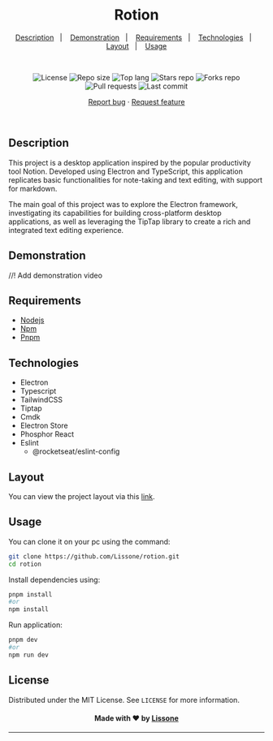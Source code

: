 <h1 align="center">
  Rotion
</h1>

<p align="center">
  <a href="#description">Description</a>&nbsp;&nbsp;&nbsp;|&nbsp;&nbsp;&nbsp;
  <a href="#demonstration">Demonstration</a>&nbsp;&nbsp;&nbsp;|&nbsp;&nbsp;&nbsp;
  <a href="#requirements">Requirements</a>&nbsp;&nbsp;&nbsp;|&nbsp;&nbsp;&nbsp;
  <a href="#technologies">Technologies</a>&nbsp;&nbsp;&nbsp;|&nbsp;&nbsp;&nbsp;
  <a href="#layout">Layout</a>&nbsp;&nbsp;&nbsp;|&nbsp;&nbsp;&nbsp;
  <a href="#usage">Usage</a>
</p>
<br />
<p align="center">
  <img src="https://img.shields.io/static/v1?label=license&message=MIT" alt="License">
  <img src="https://img.shields.io/github/repo-size/Lissone/rotion" alt="Repo size" />
  <img src="https://img.shields.io/github/languages/top/Lissone/rotion" alt="Top lang" />
  <img src="https://img.shields.io/github/stars/Lissone/rotion" alt="Stars repo" />
  <img src="https://img.shields.io/github/forks/Lissone/rotion" alt="Forks repo" />
  <img src="https://img.shields.io/github/issues-pr/Lissone/rotion" alt="Pull requests" >
  <img src="https://img.shields.io/github/last-commit/Lissone/rotion" alt="Last commit" />
</p>

<p align="center">
  <a href="https://github.com/Lissone/rotion/issues">Report bug</a>
  ·
  <a href="https://github.com/Lissone/rotion/issues">Request feature</a>
</p>

<br />

## Description

This project is a desktop application inspired by the popular productivity tool Notion. Developed using Electron and TypeScript, this application replicates basic functionalities for note-taking and text editing, with support for markdown.

The main goal of this project was to explore the Electron framework, investigating its capabilities for building cross-platform desktop applications, as well as leveraging the TipTap library to create a rich and integrated text editing experience.

## Demonstration

//! Add demonstration video

## Requirements

- [Nodejs](https://nodejs.org/en/)
- [Npm](https://www.npmjs.com/)
- [Pnpm](https://pnpm.io)

## Technologies

- Electron
- Typescript
- TailwindCSS
- Tiptap
- Cmdk
- Electron Store
- Phosphor React
- Eslint
  - @rocketseat/eslint-config

## Layout

You can view the project layout via this <a href="https://www.figma.com/design/5av6HCNUHXqFPhNwaM8vX1/Rotion?node-id=0-1&t=hS1gUb34c6xqFqqJ-1" target="_blank">link</a>.

## Usage

You can clone it on your pc using the command:

```bash
git clone https://github.com/Lissone/rotion.git
cd rotion
```

Install dependencies using:

```bash
pnpm install
#or
npm install
```

Run application:

```bash
pnpm dev
#or
npm run dev
```

## License

Distributed under the MIT License. See `LICENSE` for more information.

<h4 align="center">
  Made with ❤️ by <a href="https://github.com/Lissone" target="_blank">Lissone</a>
</h4>

<hr />